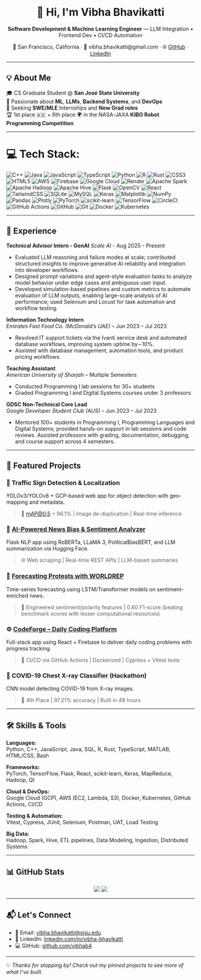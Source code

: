 <h1 align="center">👋 Hi, I'm Vibha Bhavikatti</h1>

<p align="center">
  <strong>Software Development & Machine Learning Engineer</strong> — LLM Integration • Frontend Dev • CI/CD Automation  
</p>

<p align="center">
  📍 San Francisco, California · 💼 vibha.bhavikatti@gmail.com · 🌐 <a href="https://github.com/vibhab4">GitHub</a> · <a href="https://www.linkedin.com/in/vibha-bhavikatti/">LinkedIn</a>
</p>

---

## 💡 About Me

🎓 CS Graduate Student @ **San José State University**  
🧠 Passionate about **ML**, **LLMs**, **Backend Systems**, and **DevOps**  
🚀 Seeking **SWE/MLE** Internships and **New Grad roles**  
🏆 1st place 🇦🇪 + 6th place 🌍 in the NASA-JAXA **KIBO Robot Programming Competition**

---

# 💻 Tech Stack:
![C++](https://img.shields.io/badge/c++-%2300599C.svg?style=for-the-badge&logo=c%2B%2B&logoColor=white) ![Java](https://img.shields.io/badge/java-%23ED8B00.svg?style=for-the-badge&logo=openjdk&logoColor=white) ![JavaScript](https://img.shields.io/badge/javascript-%23323330.svg?style=for-the-badge&logo=javascript&logoColor=%23F7DF1E) ![TypeScript](https://img.shields.io/badge/typescript-%23007ACC.svg?style=for-the-badge&logo=typescript&logoColor=white) ![Python](https://img.shields.io/badge/python-3670A0?style=for-the-badge&logo=python&logoColor=ffdd54) ![R](https://img.shields.io/badge/r-%23276DC3.svg?style=for-the-badge&logo=r&logoColor=white) ![Rust](https://img.shields.io/badge/rust-%23000000.svg?style=for-the-badge&logo=rust&logoColor=white) ![CSS3](https://img.shields.io/badge/css3-%231572B6.svg?style=for-the-badge&logo=css3&logoColor=white) ![HTML5](https://img.shields.io/badge/html5-%23E34F26.svg?style=for-the-badge&logo=html5&logoColor=white) ![AWS](https://img.shields.io/badge/AWS-%23FF9900.svg?style=for-the-badge&logo=amazon-aws&logoColor=white) ![Firebase](https://img.shields.io/badge/firebase-%23039BE5.svg?style=for-the-badge&logo=firebase) ![Google Cloud](https://img.shields.io/badge/GoogleCloud-%234285F4.svg?style=for-the-badge&logo=google-cloud&logoColor=white) ![Render](https://img.shields.io/badge/Render-%46E3B7.svg?style=for-the-badge&logo=render&logoColor=white) ![Apache Spark](https://img.shields.io/badge/Apache%20Spark-FDEE21?style=for-the-badge&logo=apachespark&logoColor=black) ![Apache Hadoop](https://img.shields.io/badge/Apache%20Hadoop-66CCFF?style=for-the-badge&logo=apachehadoop&logoColor=black) ![Apache Hive](https://img.shields.io/badge/Apache%20Hive-FDEE21?style=for-the-badge&logo=apachehive&logoColor=black) ![Flask](https://img.shields.io/badge/flask-%23000.svg?style=for-the-badge&logo=flask&logoColor=white) ![OpenCV](https://img.shields.io/badge/opencv-%23white.svg?style=for-the-badge&logo=opencv&logoColor=white) ![React](https://img.shields.io/badge/react-%2320232a.svg?style=for-the-badge&logo=react&logoColor=%2361DAFB) ![TailwindCSS](https://img.shields.io/badge/tailwindcss-%2338B2AC.svg?style=for-the-badge&logo=tailwind-css&logoColor=white) ![SQLite](https://img.shields.io/badge/sqlite-%2307405e.svg?style=for-the-badge&logo=sqlite&logoColor=white) ![MySQL](https://img.shields.io/badge/mysql-4479A1.svg?style=for-the-badge&logo=mysql&logoColor=white) ![Keras](https://img.shields.io/badge/Keras-%23D00000.svg?style=for-the-badge&logo=Keras&logoColor=white) ![Matplotlib](https://img.shields.io/badge/Matplotlib-%23ffffff.svg?style=for-the-badge&logo=Matplotlib&logoColor=black) ![NumPy](https://img.shields.io/badge/numpy-%23013243.svg?style=for-the-badge&logo=numpy&logoColor=white) ![Pandas](https://img.shields.io/badge/pandas-%23150458.svg?style=for-the-badge&logo=pandas&logoColor=white) ![Plotly](https://img.shields.io/badge/Plotly-%233F4F75.svg?style=for-the-badge&logo=plotly&logoColor=white) ![PyTorch](https://img.shields.io/badge/PyTorch-%23EE4C2C.svg?style=for-the-badge&logo=PyTorch&logoColor=white) ![scikit-learn](https://img.shields.io/badge/scikit--learn-%23F7931E.svg?style=for-the-badge&logo=scikit-learn&logoColor=white) ![TensorFlow](https://img.shields.io/badge/TensorFlow-%23FF6F00.svg?style=for-the-badge&logo=TensorFlow&logoColor=white) ![CircleCI](https://img.shields.io/badge/circleci-%23161616.svg?style=for-the-badge&logo=circleci&logoColor=white) ![GitHub Actions](https://img.shields.io/badge/github%20actions-%232671E5.svg?style=for-the-badge&logo=githubactions&logoColor=white) ![GitHub](https://img.shields.io/badge/github-%23121011.svg?style=for-the-badge&logo=github&logoColor=white) ![Git](https://img.shields.io/badge/git-%23F05033.svg?style=for-the-badge&logo=git&logoColor=white) ![Docker](https://img.shields.io/badge/docker-%230db7ed.svg?style=for-the-badge&logo=docker&logoColor=white) ![Kubernetes](https://img.shields.io/badge/kubernetes-%23326ce5.svg?style=for-the-badge&logo=kubernetes&logoColor=white)

---

## 💼 Experience

**Technical Advisor Intern - GenAI**
*Scale AI* - Aug 2025 - Present
- Evaluated LLM reasoning and failure modes at scale; contributed structured insights to improve generative AI reliability and integration into developer workflows.
- Designed prompt variations and agent-style evaluation tasks to analyze model behavior under edge cases and ambiguous user input.
- Developed simulation-based pipelines and custom metrics to automate evaluation of LLM outputs, enabling large-scale analysis of AI performance; used Selenium and Locust for task automation and workflow testing.

**Information Technology Intern**  
*Emirates Fast Food Co. (McDonald’s UAE)* – Jun 2023 – Jul 2023  
- Resolved IT support tickets via the Ivanti service desk and automated database workflows, improving system uptime by∼10%.
- Assisted with database management, automation tools, and product pricing workflows.  

**Teaching Assistant**  
*American University of Sharjah* – Multiple Semesters  
- Conducted Programming I lab sessions for 30+ students  
- Graded Programming I and Digital Systems courses under 3 professors  

**GDSC Non-Technical Core Lead**  
*Google Developer Student Club (AUS)* – Jun 2023 – Jul 2023  
- Mentored 100+ students in Programming I, Programming Languages and Digital Systems; provided hands-on support in lab sessions and code reviews. Assisted professors with grading, documentation, debugging, and course support across 4 semesters.  

---

## 🚀 Featured Projects

### 🛑 Traffic Sign Detection & Localization
YOLOv3/YOLOv8 + GCP-based web app for object detection with geo-mapping and metadata.  
> 🥇 mAP@0.5 = 96.1% | Image de-duplication | Real-time inference  

### 📰 [AI-Powered News Bias & Sentiment Analyzer](https://github.com/JakobKauffmann/nlp-capstone)
Flask NLP app using RoBERTa, LLaMA 3, PoliticalBiasBERT, and LLM summarization via Hugging Face.  
> 🌐 Web scraping | Real-time REST APIs | LLM-based summaries  

### 🔮 [Forecasting Protests with WORLDREP](https://github.com/ZhuoqunWei/WORLDREP_Event_Predicting)
Time-series forecasting using LSTM/Transformer models on sentiment-enriched news.  
> 🧠 Engineered sentiment/polarity features | 0.60 F1-score (beating benchmark scores with lesser computational resources)

### ⚙️ [CodeForge – Daily Coding Platform](https://github.com/vibhab4/quizapp)
Full-stack app using React + Firebase to deliver daily coding problems with progress tracking.  
> 🧪 CI/CD via GitHub Actions | Dockerized | Cypress + Vitest tests  

### 🧬 COVID-19 Chest X-ray Classifier (Hackathon)
CNN model detecting COVID-19 from X-ray images.  
> 🥈 4th Place | 97.21% accuracy | Built in 48 hours  

---

## 🛠️ Skills & Tools

**Languages:**  
Python, C++, JavaScript, Java, SQL, R, Rust, TypeScript, MATLAB, HTML/CSS, Bash

**Frameworks:**  
PyTorch, TensorFlow, Flask, React, scikit-learn, Keras, MapReduce, Hadoop, Qt

**Cloud & DevOps:**  
Google Cloud (GCP), AWS (EC2, Lambda, S3), Docker, Kubernetes, GitHub Actions, CI/CD

**Testing & Automation:**  
Vitest, Cypress, JUnit, Selenium, Postman, UAT, Load Testing

**Big Data:**  
Hadoop, Spark, Hive, ETL pipelines, Data Modeling, Ingestion, Distributed Systems

---

## 📊 GitHub Stats

<p align="center">
  <img src="https://github-readme-stats.vercel.app/api?username=vibhab4&show_icons=true&theme=tokyonight" />
  <img src="https://github-readme-stats.vercel.app/api/top-langs/?username=vibhab4&layout=compact&theme=tokyonight" />
</p>

---

## 📬 Let's Connect

- 📧 Email: [vibha.bhavikatti@sjsu.edu](mailto:vibha.bhavikatti@sjsu.edu)  
- 🔗 LinkedIn: [linkedin.com/in/vibha-bhavikatti](https://linkedin.com/in/vibha-bhavikatti)  
- 💻 GitHub: [github.com/vibhab4](https://github.com/vibhab4)

---

✨ *Thanks for stopping by! Check out my pinned projects to see more of what I’ve built.*

